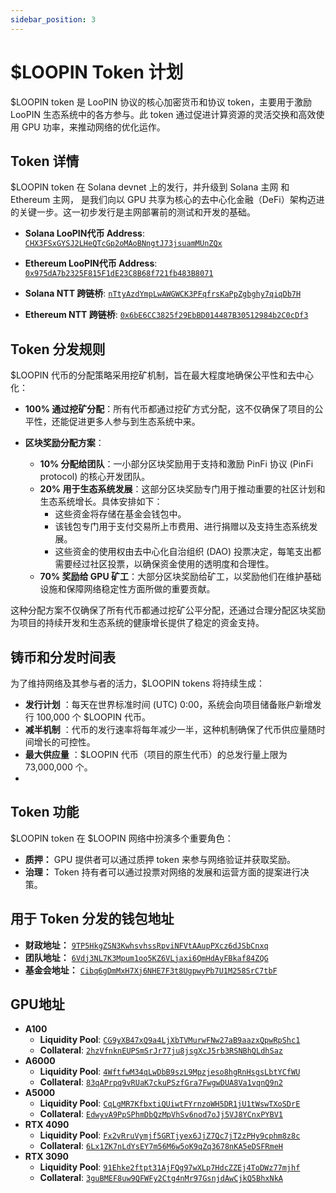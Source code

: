 ```yaml
---
sidebar_position: 3
---
```


# $LOOPIN Token 计划

$LOOPIN token 是 LooPIN 协议的核心加密货币和协议 token，主要用于激励 LooPIN 生态系统中的各方参与。此 token 通过促进计算资源的灵活交换和高效使用 GPU 功率，来推动网络的优化运作。

## Token 详情

$LOOPIN token 在 Solana devnet 上的发行，并升级到 Solana 主网 和 Ethereum 主网， 是我们向以 GPU 共享为核心的去中心化金融（DeFi）架构迈进的关键一步。这一初步发行是主网部署前的测试和开发的基础。

- **Solana LooPIN代币 Address**: [`CHX3FSxGYSJ2LHeQTcGp2oMAoBNngtJ73jsuamMUnZQx`](https://solscan.io/token/CHX3FSxGYSJ2LHeQTcGp2oMAoBNngtJ73jsuamMUnZQx)
- **Ethereum LooPIN代币 Address**: [`0x975dA7b2325F815F1dE23C8B68f721fb483B8071`](https://etherscan.io/token/0x975dA7b2325F815F1dE23C8B68f721fb483B8071)

- **Solana NTT 跨链桥**: [`nTtyAzdYmpLwAWGWCK3PFqfrsKaPpZgbghy7qiqDb7H`](https://solscan.io/account/nTtyAzdYmpLwAWGWCK3PFqfrsKaPpZgbghy7qiqDb7H)
- **Ethereum NTT 跨链桥**: [`0x6bE6CC3825f29EbBD014487B30512984b2C0cDf3`](https://etherscan.io/address/0x6bE6CC3825f29EbBD014487B30512984b2C0cDf3)

## Token 分发规则

$LOOPIN 代币的分配策略采用挖矿机制，旨在最大程度地确保公平性和去中心化：

- **100% 通过挖矿分配**：所有代币都通过挖矿方式分配，这不仅确保了项目的公平性，还能促进更多人参与到生态系统中来。

- **区块奖励分配方案**：
    - **10% 分配给团队**：一小部分区块奖励用于支持和激励 PinFi 协议 (PinFi protocol) 的核心开发团队。
    - **20% 用于生态系统发展**：这部分区块奖励专门用于推动重要的社区计划和生态系统增长。具体安排如下：
        - 这些资金将存储在基金会钱包中。
        - 该钱包专门用于支付交易所上市费用、进行捐赠以及支持生态系统发展。
        - 这些资金的使用权由去中心化自治组织 (DAO) 投票决定，每笔支出都需要经过社区投票，以确保资金使用的透明度和合理性。
    - **70% 奖励给 GPU 矿工**：大部分区块奖励给矿工，以奖励他们在维护基础设施和保障网络稳定性方面所做的重要贡献。

这种分配方案不仅确保了所有代币都通过挖矿公平分配，还通过合理分配区块奖励为项目的持续开发和生态系统的健康增长提供了稳定的资金支持。

## 铸币和分发时间表

为了维持网络及其参与者的活力，$LOOPIN tokens 将持续生成：

- **发行计划** ：每天在世界标准时间 (UTC) 0:00，系统会向项目储备账户新增发行 100,000 个 $LOOPIN 代币。
- **减半机制** ：代币的发行速率将每年减少一半，这种机制确保了代币供应量随时间增长的可控性。
- **最大供应量** ：$LOOPIN 代币（项目的原生代币）的总发行量上限为 73,000,000 个。
- 
## Token 功能

\$LOOPIN token 在 \$LOOPIN 网络中扮演多个重要角色：

- **质押：** GPU 提供者可以通过质押 token 来参与网络验证并获取奖励。
- **治理：** Token 持有者可以通过投票对网络的发展和运营方面的提案进行决策。

## 用于 Token 分发的钱包地址

- **财政地址：** [`9TP5HkgZSN3KwhsvhssRpviNFVtAAupPXcz6dJSbCnxq`](https://solscan.io/account/9TP5HkgZSN3KwhsvhssRpviNFVtAAupPXcz6dJSbCnxq)
- **团队地址：** [`6Vdj3NL7K3Mpum1oo5KZ6VLjaxi6QmHdAyFBkaf84ZQG`](https://solscan.io/account/6Vdj3NL7K3Mpum1oo5KZ6VLjaxi6QmHdAyFBkaf84ZQG)
- **基金会地址：** [`Cibq6gDmMxH7Xj6NHE7F3t8UgpwyPb7U1M258SrC7tbF`](https://solscan.io/account/Cibq6gDmMxH7Xj6NHE7F3t8UgpwyPb7U1M258SrC7tbF)

## GPU地址

- **A100**
    - **Liquidity Pool**: [`CG9yXB47xQ9a4LjXbTVMurwFNw27aB9aazxQpwRpShc1`](https://solscan.io/account/CG9yXB47xQ9a4LjXbTVMurwFNw27aB9aazxQpwRpShc1)
    - **Collateral**: [`2hzVfnknEUPSmSrJr77ju8jsgXcJ5rb3RSNBhQLdhSaz`](https://solscan.io/account/2hzVfnknEUPSmSrJr77ju8jsgXcJ5rb3RSNBhQLdhSaz)
- **A6000**
    - **Liquidity Pool**: [`4WftfwM34qLwDbB9szL9Mpzjeso8hgRnHsgsLbtYCfWU`](https://solscan.io/account/4WftfwM34qLwDbB9szL9Mpzjeso8hgRnHsgsLbtYCfWU)
    - **Collateral**: [`83qAPrpq9vRUaK7ckuPSzfGra7FwgwDUA8Va1vqnQ9n2`](https://solscan.io/account/83qAPrpq9vRUaK7ckuPSzfGra7FwgwDUA8Va1vqnQ9n2)
- **A5000**
    - **Liquidity Pool**: [`CqLgMR7KfbxtiQUiwtFYrnzoWH5DR1jU1tWswTXoSDrE`](https://solscan.io/account/CqLgMR7KfbxtiQUiwtFYrnzoWH5DR1jU1tWswTXoSDrE)
    - **Collateral**: [`EdwyvA9PpSPhmDbQzMpVhSv6nod7oJj5VJ8YCnxPYBV1`](https://solscan.io/account/EdwyvA9PpSPhmDbQzMpVhSv6nod7oJj5VJ8YCnxPYBV1)
- **RTX 4090**
    - **Liquidity Pool**: [`Fx2vRruVymjf5GRTjyex6JjZ7Qc7jT2zPHy9cphm8z8c`](https://solscan.io/account/Fx2vRruVymjf5GRTjyex6JjZ7Qc7jT2zPHy9cphm8z8c)
    - **Collateral**: [`6Lx1ZK7nLdYsEY7m56M6w5oK9qZq3678nKA5eDSFRmeH`](https://solscan.io/account/6Lx1ZK7nLdYsEY7m56M6w5oK9qZq3678nKA5eDSFRmeH)
- **RTX 3090**
    - **Liquidity Pool**: [`91Ehke2ftpt31AjFQg97wXLp7HdcZZEj4ToDWz77mjhf`](https://solscan.io/account/91Ehke2ftpt31AjFQg97wXLp7HdcZZEj4ToDWz77mjhf)
    - **Collateral**: [`3guBMEF8uw9QFWFy2Ctg4nMr97GsnjdAwCjkQ5BhxNkA`](https://solscan.io/account/3guBMEF8uw9QFWFy2Ctg4nMr97GsnjdAwCjkQ5BhxNkA)
